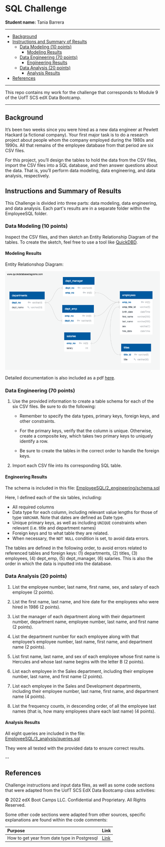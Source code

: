 # SQL Challenge

**Student name:** Tania Barrera

---

- [Background](#background)
- [Instructions and Summary of Results](#instructions-and-summary-of-results)
  - [Data Modeling (10 points)](#data-modeling-10-points)
    - [Modeling Results](#modeling-results)
  - [Data Engineering (70 points)](#data-engineering-70-points)
    - [Engineering Results](#engineering-results)
  - [Data Analysis (20 points)](#data-analysis-20-points)
    - [Analysis Results](#analysis-results)
- [References](#references)

---

This repo contains my work for the challenge that corresponds to Module 9 of the UofT SCS edX Data Bootcamp.

---

## Background

It’s been two weeks since you were hired as a new data engineer at Pewlett Hackard (a fictional company). Your first major task is to do a research project about people whom the company employed during the 1980s and 1990s. All that remains of the employee database from that period are six CSV files.

For this project, you’ll design the tables to hold the data from the CSV files, import the CSV files into a SQL database, and then answer questions about the data. That is, you’ll perform data modeling, data engineering, and data analysis, respectively.

## Instructions and Summary of Results

This Challenge is divided into three parts: data modeling, data engineering, and data analysis. Each part's results are in a separate folder within the EmployeeSQL folder.

### Data Modeling (10 points)

Inspect the CSV files, and then sketch an Entity Relationship Diagram of the tables. To create the sketch, feel free to use a tool like [QuickDBD](https://www.quickdatabasediagrams.com/).

#### Modeling Results

Entity Relationshop Diagram:

![EmployeeSQL/1_modeling/QuickDBD-EmployeeSQL.png](EmployeeSQL/1_modeling/QuickDBD-EmployeeSQL.png)

Detailed documentation is also included as a pdf [here](EmployeeSQL/1_modeling/QuickDBD-EmployeeSQL.pdf).

### Data Engineering (70 points)

1. Use the provided information to create a table schema for each of the six CSV files. Be sure to do the following:

    - Remember to specify the data types, primary keys, foreign keys, and other constraints.

    - For the primary keys, verify that the column is unique. Otherwise, create a composite key, which takes two primary keys to uniquely identify a row.

    - Be sure to create the tables in the correct order to handle the foreign keys.

2. Import each CSV file into its corresponding SQL table.

#### Engineering Results

The schema is included in this file: [EmployeeSQL/2_engineering/schema.sql](EmployeeSQL/2_engineering/schema.sql)

Here, I defined each of the six tables, including:
- All required columns
- Data type for each column, including relevant value lengths for those of type `VARCHAR`. Note that dates are defined as Date type. 
- Unique primary keys, as well as including `UNIQUE` constraints when relevant (i.e. title and department names)
- Foreign keys and to what table they are related.
- When necessary, the `NOT NULL` condition is set, to avoid data errors.

The tables are defined in the following order, to avoid errors related to referenced tables and foreign keys: (1) departments, (2) titles, (3) employees, (4) dept_emp, (5) dept_manager, (6) salaries. This is also the order in which the data is inputted into the database.

### Data Analysis (20 points)

1. List the employee number, last name, first name, sex, and salary of each employee (2 points).

2. List the first name, last name, and hire date for the employees who were hired in 1986 (2 points).

3. List the manager of each department along with their department number, department name, employee number, last name, and first name (2 points).

4. List the department number for each employee along with that employee’s employee number, last name, first name, and department name (2 points).

5. List first name, last name, and sex of each employee whose first name is Hercules and whose last name begins with the letter B (2 points).

6. List each employee in the Sales department, including their employee number, last name, and first name (2 points).

7. List each employee in the Sales and Development departments, including their employee number, last name, first name, and department name (4 points).

8. List the frequency counts, in descending order, of all the employee last names (that is, how many employees share each last name) (4 points).

#### Analysis Results

All eight queries are included in the file: [EmployeeSQL/3_analysis/queries.sql](EmployeeSQL/3_analysis/queries.sql)

They were all tested with the provided data to ensure correct results.

--

## References

Challenge instructions and input data files, as well as some code sections that were adapted from the UofT SCS EdX Data Bootcamp class activities:

© 2022 edX Boot Camps LLC. Confidential and Proprietary. All Rights Reserved.

Some other code sections were adapted from other sources, specific explanations are found within the code comments:

| Purpose | Link |
| :- | :- |
| How to get year from date type in Postgresql | [Link](https://www.prisma.io/dataguide/postgresql/date-types) |
